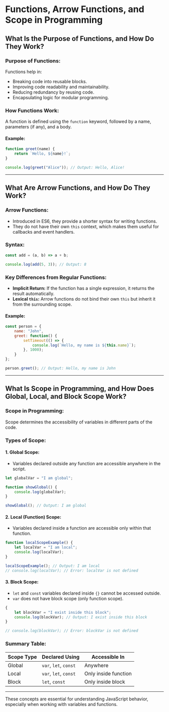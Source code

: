 # Functions, Arrow Functions, and Scope in Programming

## What Is the Purpose of Functions, and How Do They Work?

### Purpose of Functions:
Functions help in:
- Breaking code into reusable blocks.
- Improving code readability and maintainability.
- Reducing redundancy by reusing code.
- Encapsulating logic for modular programming.

### How Functions Work:
A function is defined using the `function` keyword, followed by a name, parameters (if any), and a body.

#### Example:
```javascript
function greet(name) {
    return `Hello, ${name}!`;
}

console.log(greet("Alice")); // Output: Hello, Alice!
```

---

## What Are Arrow Functions, and How Do They Work?

### Arrow Functions:
- Introduced in ES6, they provide a shorter syntax for writing functions.
- They do not have their own `this` context, which makes them useful for callbacks and event handlers.

### Syntax:
```javascript
const add = (a, b) => a + b;

console.log(add(5, 3)); // Output: 8
```

### Key Differences from Regular Functions:
- **Implicit Return:** If the function has a single expression, it returns the result automatically.
- **Lexical `this`:** Arrow functions do not bind their own `this` but inherit it from the surrounding scope.

#### Example:
```javascript
const person = {
    name: "John",
    greet: function() {
        setTimeout(() => {
            console.log(`Hello, my name is ${this.name}`);
        }, 1000);
    }
};

person.greet(); // Output: Hello, my name is John
```

---

## What Is Scope in Programming, and How Does Global, Local, and Block Scope Work?

### Scope in Programming:
Scope determines the accessibility of variables in different parts of the code.

### Types of Scope:

#### 1. Global Scope:
- Variables declared outside any function are accessible anywhere in the script.

```javascript
let globalVar = "I am global";

function showGlobal() {
    console.log(globalVar);
}

showGlobal(); // Output: I am global
```

#### 2. Local (Function) Scope:
- Variables declared inside a function are accessible only within that function.

```javascript
function localScopeExample() {
    let localVar = "I am local";
    console.log(localVar);
}

localScopeExample(); // Output: I am local
// console.log(localVar); // Error: localVar is not defined
```

#### 3. Block Scope:
- `let` and `const` variables declared inside `{}` cannot be accessed outside.
- `var` does not have block scope (only function scope).

```javascript
{
    let blockVar = "I exist inside this block";
    console.log(blockVar); // Output: I exist inside this block
}

// console.log(blockVar); // Error: blockVar is not defined
```

### Summary Table:
| Scope Type  | Declared Using | Accessible In |
|------------|---------------|---------------|
| Global     | `var`, `let`, `const` | Anywhere |
| Local      | `var`, `let`, `const` | Only inside function |
| Block      | `let`, `const` | Only inside block |

---
These concepts are essential for understanding JavaScript behavior, especially when working with variables and functions.
